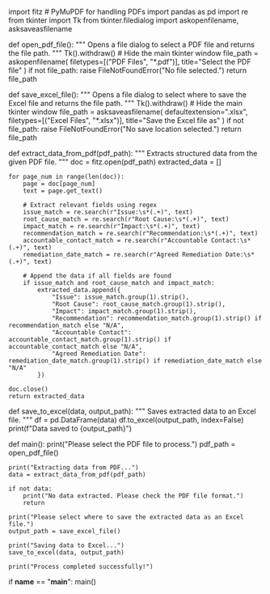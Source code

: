 import fitz  # PyMuPDF for handling PDFs
import pandas as pd
import re
from tkinter import Tk
from tkinter.filedialog import askopenfilename, asksaveasfilename

def open_pdf_file():
    """
    Opens a file dialog to select a PDF file and returns the file path.
    """
    Tk().withdraw()  # Hide the main tkinter window
    file_path = askopenfilename(
        filetypes=[("PDF Files", "*.pdf")],
        title="Select the PDF file"
    )
    if not file_path:
        raise FileNotFoundError("No file selected.")
    return file_path

def save_excel_file():
    """
    Opens a file dialog to select where to save the Excel file and returns the file path.
    """
    Tk().withdraw()  # Hide the main tkinter window
    file_path = asksaveasfilename(
        defaultextension=".xlsx",
        filetypes=[("Excel Files", "*.xlsx")],
        title="Save the Excel file as"
    )
    if not file_path:
        raise FileNotFoundError("No save location selected.")
    return file_path

def extract_data_from_pdf(pdf_path):
    """
    Extracts structured data from the given PDF file.
    """
    doc = fitz.open(pdf_path)
    extracted_data = []

    for page_num in range(len(doc)):
        page = doc[page_num]
        text = page.get_text()

        # Extract relevant fields using regex
        issue_match = re.search(r"Issue:\s*(.+)", text)
        root_cause_match = re.search(r"Root Cause:\s*(.+)", text)
        impact_match = re.search(r"Impact:\s*(.+)", text)
        recommendation_match = re.search(r"Recommendation:\s*(.+)", text)
        accountable_contact_match = re.search(r"Accountable Contact:\s*(.+)", text)
        remediation_date_match = re.search(r"Agreed Remediation Date:\s*(.+)", text)

        # Append the data if all fields are found
        if issue_match and root_cause_match and impact_match:
            extracted_data.append({
                "Issue": issue_match.group(1).strip(),
                "Root Cause": root_cause_match.group(1).strip(),
                "Impact": impact_match.group(1).strip(),
                "Recommendation": recommendation_match.group(1).strip() if recommendation_match else "N/A",
                "Accountable Contact": accountable_contact_match.group(1).strip() if accountable_contact_match else "N/A",
                "Agreed Remediation Date": remediation_date_match.group(1).strip() if remediation_date_match else "N/A"
            })

    doc.close()
    return extracted_data

def save_to_excel(data, output_path):
    """
    Saves extracted data to an Excel file.
    """
    df = pd.DataFrame(data)
    df.to_excel(output_path, index=False)
    print(f"Data saved to {output_path}")

def main():
    print("Please select the PDF file to process.")
    pdf_path = open_pdf_file()

    print("Extracting data from PDF...")
    data = extract_data_from_pdf(pdf_path)

    if not data:
        print("No data extracted. Please check the PDF file format.")
        return

    print("Please select where to save the extracted data as an Excel file.")
    output_path = save_excel_file()

    print("Saving data to Excel...")
    save_to_excel(data, output_path)

    print("Process completed successfully!")

if __name__ == "__main__":
    main()
